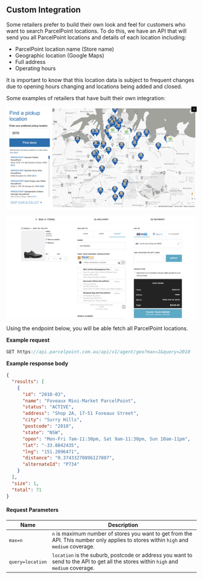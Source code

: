 ## Custom Integration
Some retailers prefer to build their own look and feel for customers who want to search ParcelPoint locations.
To do this, we have an API that will send you all ParcelPoint locations and details of each location including:
* ParcelPoint location name (Store name)
* Geographic location (Google Maps)
* Full address
* Operating hours

It is important to know that this location data is subject to frequent changes due to opening hours changing and locations being added and closed.

Some examples of retailers that have built their own integration:

![](_media/cca-custom-ebay.png)

![](_media/cca-custom-iconic.png)

Using the endpoint below, you will be able fetch all ParcelPoint locations.

**Example request**
```javascript
GET https://api.parcelpoint.com.au/api/v1/agent/geo?max=1&query=2010
```

**Example response body**
```json
{
  "results": [
    {
      "id": "2010-03",
      "name": "Foveaux Mini-Market ParcelPoint",
      "status": "ACTIVE",
      "address": "Shop 2A, 17-51 Foveaux Street",
      "city": "Surry Hills",
      "postcode": "2010",
      "state": "NSW",
      "open": "Mon-Fri 7am-11:30pm, Sat 9am-11:30pm, Sun 10am-11pm",
      "lat": "-33.8842435",
      "lng": "151.2096471",
      "distance": "0.37433270896127807",
      "alternateId": "P734"
    }
  ],
  "size": 1,
  "total": 71
}
```

#### Request Parameters

Name | Description
--- | ---
`max=n` | `n` is maximum number of stores you want to get from the API. This number only applies to stores within `high` and `medium` coverage.
`query=location` | `location` is the suburb, postcode or address you want to send to the API to get all the stores within `high` and `medium` coverage.